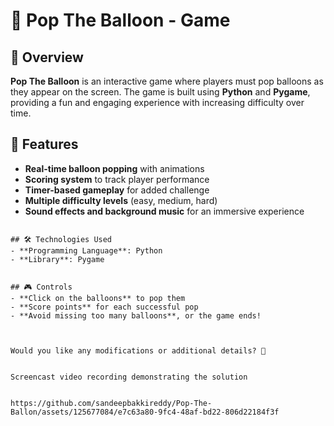 
# 🎈 Pop The Balloon - Game  

## 📌 Overview  
**Pop The Balloon** is an interactive game where players must pop balloons as they appear on the screen. The game is built using **Python** and **Pygame**, providing a fun and engaging experience with increasing difficulty over time.  

## 🚀 Features  
- **Real-time balloon popping** with animations  
- **Scoring system** to track player performance  
- **Timer-based gameplay** for added challenge  
- **Multiple difficulty levels** (easy, medium, hard)  
- **Sound effects and background music** for an immersive experience  

```

## 🛠️ Technologies Used  
- **Programming Language**: Python  
- **Library**: Pygame  


## 🎮 Controls  
- **Click on the balloons** to pop them  
- **Score points** for each successful pop  
- **Avoid missing too many balloons**, or the game ends!  



Would you like any modifications or additional details? 🚀


Screencast video recording demonstrating the solution


https://github.com/sandeepbakkireddy/Pop-The-Ballon/assets/125677084/e7c63a80-9fc4-48af-bd22-806d22184f3f
